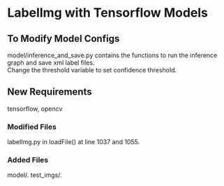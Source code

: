 # LabelImg with Tensorflow Models

## To Modify Model Configs
model/inference_and_save.py contains the functions to run the inference graph and save xml label files.  
Change the threshold variable to set confidence threshold.

## New Requirements
tensorflow, opencv

### Modified Files
labelImg.py in loadFile() at line 1037 and 1055.

### Added Files
model/.
test_imgs/.

